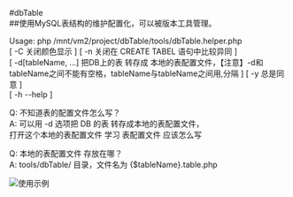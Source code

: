 #dbTable  
##使用MySQL表结构的维护配置化，可以被版本工具管理。


Usage: php /mnt/vm2/project/dbTable/tools/dbTable.helper.php  
            [ -C 关闭颜色显示 ] [ -n 关闭在 CREATE TABEL 语句中比较异同 ]   
            [ -d[tableName, ...] 把DB上的表 转存成    本地的表配置文件，【注意】-d和tableName之间不能有空格，tableName与tableName之间用,分隔 ] [ -y 总是同意 ]  
            [ -h --help ]

Q: 不知道表的配置文件怎么写？  
A: 可以用 -d 选项把 DB 的表 转存成本地的表配置文件，  
   打开这个本地的表配置文件 学习 表配置文件 应该怎么写

Q: 本地的表配置文件 存放在哪？  
A: tools/dbTable/ 目录，文件名为 {$tableName}.table.php


![使用示例](http://git.oschina.net/clwu/dbTable/attach_files/download?i=62732&u=http%3A%2F%2Ffiles.git.oschina.net%2Fgroup1%2FM00%2F00%2F78%2FZxV3cFeFhbyAebjoAAJScfgCmYs023.png%3Ftoken%3D8388a1382ea199c5d36df88fabecfcd1%26ts%3D1468368408%26attname%3Dscreenshot1.png "使用示例")


